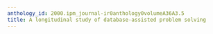 ```yaml
---
anthology_id: 2000.ipm_journal-ir0anthology0volumeA36A3.5
title: A longitudinal study of database-assisted problem solving
---
```

